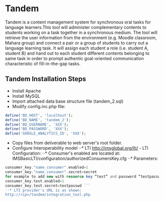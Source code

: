 Tandem
======

Tandem is a content management system for synchronous oral tasks for language learners.This tool will administer complementary contents to students working on a task together in a synchronous medium. The tool will retrieve the user information from the environment (e.g. Moodle classroom, Mahara group) and connect a pair or a group of students to carry out a language learning task. It will assign each student a role (i.e. student A, student B) and hand out to each student different contents belonging to same task in order to prompt authentic goal-oriented communication characteristic of fill-in-the-gap tasks.

## Tandem Installation Steps
* Install Apache
* Install MySQL
* Import attached data base structure file (tandem_2.sql)
* Modify config.inc.php file:
``` php
define('BD_HOST', 'localhost'); 
define('BD_NAME', 'tandem_2'); 
define('BD_USERNAME', 'XXX'); 
define('BD_PASSWORD', 'XXX'); 
define('GOOGLE_ANALYTICS_ID', 'XXX'); 
```
* Copy files from deliverable to web server's root folder.
* Configure Interoperability model
⋅⋅* LTI http://imsglobal.org/lti/ - LTI Configuration:
⋅⋅*  Consumer's enabled are located at:
 IMSBasicLTI/configuration/authorizedConsumersKey.cfg
⋅⋅* Parameters:
```php
consumer_key."name_consumer".enabled=1
consumer_key."name_consumer".secret=secret
for example to add new with resource key “test” and password “testpasswd” 
consumer_key.test.enabled=1
consumer_key.test.secret=testpasswd ```
⋅⋅* LTI provider's URL is as shown:
http://<ip>/tandem/integration_tool.php


